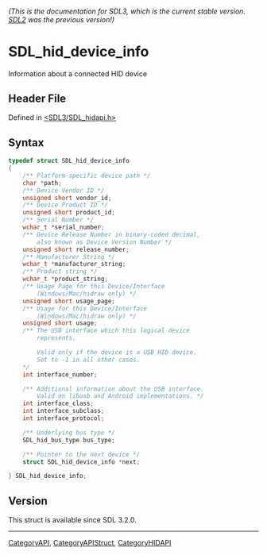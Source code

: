 ###### (This is the documentation for SDL3, which is the current stable version. [SDL2](https://wiki.libsdl.org/SDL2/) was the previous version!)
# SDL_hid_device_info

Information about a connected HID device

## Header File

Defined in [<SDL3/SDL_hidapi.h>](https://github.com/libsdl-org/SDL/blob/main/include/SDL3/SDL_hidapi.h)

## Syntax

```c
typedef struct SDL_hid_device_info
{
    /** Platform-specific device path */
    char *path;
    /** Device Vendor ID */
    unsigned short vendor_id;
    /** Device Product ID */
    unsigned short product_id;
    /** Serial Number */
    wchar_t *serial_number;
    /** Device Release Number in binary-coded decimal,
        also known as Device Version Number */
    unsigned short release_number;
    /** Manufacturer String */
    wchar_t *manufacturer_string;
    /** Product string */
    wchar_t *product_string;
    /** Usage Page for this Device/Interface
        (Windows/Mac/hidraw only) */
    unsigned short usage_page;
    /** Usage for this Device/Interface
        (Windows/Mac/hidraw only) */
    unsigned short usage;
    /** The USB interface which this logical device
        represents.

        Valid only if the device is a USB HID device.
        Set to -1 in all other cases.
    */
    int interface_number;

    /** Additional information about the USB interface.
        Valid on libusb and Android implementations. */
    int interface_class;
    int interface_subclass;
    int interface_protocol;

    /** Underlying bus type */
    SDL_hid_bus_type bus_type;

    /** Pointer to the next device */
    struct SDL_hid_device_info *next;

} SDL_hid_device_info;
```

## Version

This struct is available since SDL 3.2.0.

----
[CategoryAPI](CategoryAPI), [CategoryAPIStruct](CategoryAPIStruct), [CategoryHIDAPI](CategoryHIDAPI)

